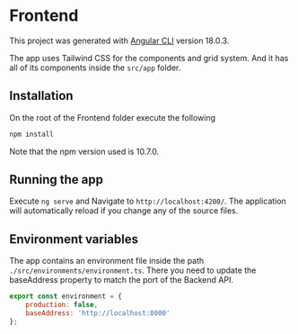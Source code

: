 # Frontend

This project was generated with [Angular CLI](https://github.com/angular/angular-cli) version 18.0.3.

The app uses Tailwind CSS for the components and grid system. And it has all of its components inside the `src/app` folder.

## Installation
On the root of the Frontend folder execute the following
```bash
npm install
```
Note that the npm version used is 10.7.0.

## Running the app

Execute `ng serve` and Navigate to `http://localhost:4200/`. The application will automatically reload if you change any of the source files.

## Environment variables

The app contains an environment file inside the path `./src/environments/environment.ts`. There you need to update the baseAddress property to match the port of the Backend API.

```javascript
export const environment = {
    production: false,
    baseAddress: 'http://localhost:8000'
};
```
